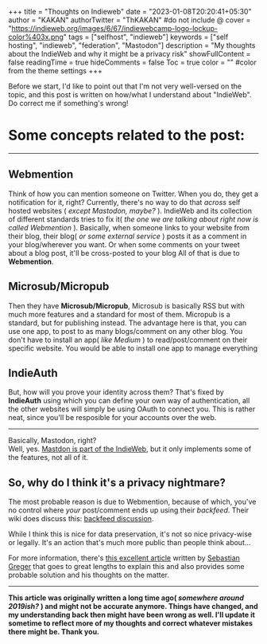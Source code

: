 +++
title = "Thoughts on Indieweb"
date = "2023-01-08T20:20:41+05:30"
author = "KAKAN"
authorTwitter = "ThKAKAN" #do not include @
cover = "https://indieweb.org/images/6/67/indiewebcamp-logo-lockup-color%403x.png"
tags = ["selfhost", "indieweb"]
keywords = ["self hosting", "indieweb", "federation", "Mastodon"]
description = "My thoughts about the IndieWeb and why it might be a privacy risk"
showFullContent = false
readingTime = true
hideComments = false
Toc = true
color = "" #color from the theme settings
+++


Before we start, I'd like to point out that I'm not very well-versed on the topic, and this post is written on how/what I understand about "IndieWeb". Do correct me if something's wrong!

# Some concepts related to the post:
---

## Webmention
Think of how you can mention someone on Twitter. When you do, they get a notification for it, right? 
Currently, there's no way to do that _across_ self hosted websites ( _except Mastodon, maybe?_ ).
IndieWeb and its collection of different standards tries to fix it( _the one we are talking about right now is called Webmention_ ). Basically, when someone links to your website from their blog, their blog( _or some external service_ ) posts it as a comment in your blog/wherever you want. Or when some comments on your tweet about a blog post, it'll be cross-posted to your blog
All of that is due to **Webmention**.


## Microsub/Micropub

Then they have **Microsub/Micropub**, Microsub is basically RSS but with much more features and a standard for most of them. Micropub is a standard, but for publishing instead.
The advantage here is that, you can use one app, to post to as many blogs/comment on any other blog. You don't have to install an app( _like Medium_ ) to read/post/comment on their specific website. You would be able to install one app to manage everything

## IndieAuth

But, how will you prove your identity across them? That's fixed by **IndieAuth** using which you can define your own way of authentication, all the other websites will simply be using OAuth to connect you. This is rather neat, since you'll be resposible for your accounts over the web.

-----

Basically, Mastodon, right?  
Well, yes. [Mastdon is part of the IndieWeb](https://indieweb.org/Mastodon), but it only implements some of the features, not all of it.

## So, why do I think it's a privacy nightmare?

The most probable reason is due to Webmention, because of which, you've no control where *your* post/comment ends up using their _backfeed_. Their wiki does discuss this: [backfeed discussion](https://indieweb.org/backfeed#Discussion).  

While I think this is nice for data preservation, it's not so nice privacy-wise or legally. It's an action that's much more public than people think about...

For more information, there's [this excellent article](https://sebastiangreger.net/2018/05/indieweb-privacy-challenge-webmentions-backfeeds-gdpr/) written by [Sebastian Greger](https://sebastiangreger.net/) that goes to great lengths to explain this and also provides some probable solution and his thoughts on the matter.

---

**This article was originally written a long time ago( _somewhere around 2019ish?_ ) and might not be accurate anymore. Things have changed, and my understanding back then might have been wrong as well. I'll update it sometime to reflect more of my thoughts and correct whatever mistakes there might be. Thank you.**